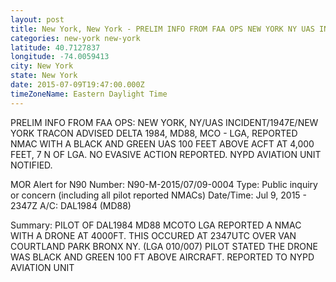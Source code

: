 ```yaml
---
layout: post
title: New York, New York - PRELIM INFO FROM FAA OPS NEW YORK NY UAS INCIDENT 1947E NEW YORK TRACON ADVISED
categories: new-york new-york
latitude: 40.7127837
longitude: -74.0059413
city: New York
state: New York
date: 2015-07-09T19:47:00.000Z
timeZoneName: Eastern Daylight Time
---
```


PRELIM INFO FROM FAA OPS: NEW YORK, NY/UAS INCIDENT/1947E/NEW YORK TRACON ADVISED DELTA 1984, MD88, MCO - LGA, REPORTED NMAC WITH A BLACK AND GREEN UAS 100 FEET ABOVE ACFT AT 4,000 FEET, 7 N OF LGA. NO EVASIVE ACTION REPORTED. NYPD AVIATION UNIT NOTIFIED.


MOR Alert for N90
Number: N90-M-2015/07/09-0004
Type: Public inquiry or concern (including all pilot reported NMACs)
Date/Time: Jul 9, 2015 - 2347Z
A/C: DAL1984 (MD88)

Summary: PILOT OF DAL1984 MD88 MCOTO LGA REPORTED A NMAC WITH A DRONE AT 4000FT. THIS OCCURED AT 2347UTC OVER VAN COURTLAND PARK BRONX NY. (LGA 010/007) PILOT STATED THE DRONE WAS BLACK AND GREEN 100 FT ABOVE AIRCRAFT. REPORTED TO NYPD AVIATION UNIT 